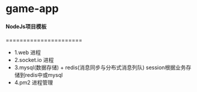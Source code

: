 # game-app
#### NodeJs项目模板
======================
- 1.web 进程
- 2.socket.io 进程
- 3.mysql(数据存储) + redis(消息同步与分布式消息列队) session根据业务存储到redis中或mysql
- 4.pm2 进程管理
